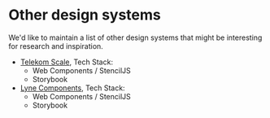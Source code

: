 # Other design systems

We'd like to maintain a list of other design systems that might be interesting for research and inspiration.

-   [Telekom Scale](https://github.com/telekom/scale), Tech Stack:
    -   Web Components / StencilJS
    -   Storybook
-   [Lyne Components](https://github.com/lyne-design-system/lyne-components), Tech Stack:
    -   Web Components / StencilJS
    -   Storybook
